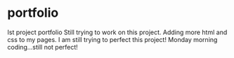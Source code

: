 # portfolio
Ist project portfolio
Still trying to work on this project.
Adding more html and css to my pages.
I am still trying to perfect this project!
Monday morning coding...still not perfect!
